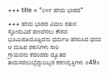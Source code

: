 +++
title = "೦೪೯ ಹೇಮ ಭಾರದ"

+++
ಹೇಮ ಭಾರದ ವಿಮಲ ರತುನ  
ಸ್ತೋಮವಿದೆ ಪಣವೆನಲು ಕೌರವ  
ಭೂಮಿಪತಿಯೊಡ್ಡಿದನು ಧರ್ಮಜ ಹೆಸರಿಸಿದ ಧನವ  
ಆ ಮಹಿಪ ಶಕುನಿಗಳು ಸಾರಿ  
ಗ್ರಾಮವನು ಕೆದರಿದರು ದ್ಯೂತದ  
ತಾಮಸದಲುಬ್ಬೆದ್ದುದಿಬ್ಬರ ಕರಣವೃತ್ತಿಗಳು    ॥49॥